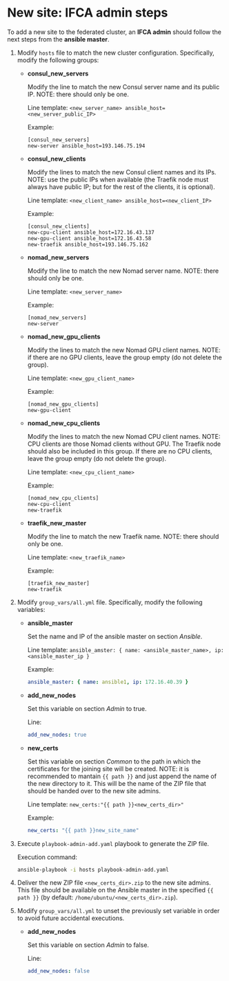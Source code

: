 # New site: IFCA admin steps

To add a new site to the federated cluster, an **IFCA admin** should follow the next steps from the **ansible master**.

1. Modify `hosts` file to match the new cluster configuration. Specifically, modify the following groups:
    - **consul_new_servers**
        
        Modify the line to match the new Consul server name and its public IP. NOTE: there should only be one.
        
        Line template: `<new_server_name> ansible_host=<new_server_public_IP>`
        
        Example:
        
        ```
        [consul_new_servers]
        new-server ansible_host=193.146.75.194
        ```
        
    
    - **consul_new_clients**
        
        Modify the lines to match the new Consul client names and its IPs. NOTE: use the public IPs when available (the Traefik node must always have public IP; but for the rest of the clients, it is optional). 
        
        Line template: `<new_client_name> ansible_host=<new_client_IP>`
        
        Example:
        
        ```
        [consul_new_clients]
        new-cpu-client ansible_host=172.16.43.137
        new-gpu-client ansible_host=172.16.43.58
        new-traefik ansible_host=193.146.75.162
        ```
        
    
    - **nomad_new_servers**
        
        Modify the line to match the new Nomad server name. NOTE: there should only be one.
        
        Line template: `<new_server_name>`
        
        Example:
        
        ```
        [nomad_new_servers]
        new-server
        ```
        
    
    - **nomad_new_gpu_clients**
        
        Modify the lines to match the new Nomad GPU client names. NOTE: if there are no GPU clients, leave the group empty (do not delete the group).
        
        Line template: `<new_gpu_client_name>`
        
        Example:
        
        ```
        [nomad_new_gpu_clients]
        new-gpu-client
        ```
        
    
    - **nomad_new_cpu_clients**
        
        Modify the lines to match the new Nomad CPU client names. NOTE: CPU clients are those Nomad clients without GPU. The Traefik node should also be included in this group. If there are no CPU clients, leave the group empty (do not delete the group).
        
        Line template: `<new_cpu_client_name>`
        
        Example:
        
        ```
        [nomad_new_cpu_clients]
        new-cpu-client
        new-traefik
        ```
        
    
    - **traefik_new_master**
        
        Modify the line to match the new Traefik name. NOTE: there should only be one.
        
        Line template: `<new_traefik_name>`
        
        Example:
        
        ```
        [traefik_new_master]
        new-traefik
        ```
        
    
2. Modify `group_vars/all.yml` file. Specifically, modify the following variables:
    - **ansible_master**
      
      Set the name and IP of the ansible master on section *Ansible*.
      
      Line template: `ansible_amster: { name: <ansible_master_name>, ip: <ansible_master_ip }`
      
      Example:
      ```yaml
      ansible_master: { name: ansible1, ip: 172.16.40.39 }
      ```
      
    - **add_new_nodes**
        
        Set this variable on section *Admin* to true. 
        
        Line: 
        
        ```yaml
        add_new_nodes: true
        ```
        
    - **new_certs**
        
        Set this variable on section *Common* to the path in which the certificates for the joining site will be created. NOTE: it is recommended to mantain `{{ path }}` and just append the name of the new directory to it. This will be the name of the ZIP file that should be handed over to the new site admins.
        
        Line template: `new_certs:"{{ path }}<new_certs_dir>"`
        
        Example: 
        
        ```yaml
        new_certs: "{{ path }}new_site_name"
        ```
        

4. Execute `playbook-admin-add.yaml` playbook to generate the ZIP file.
    
    Execution command:
    
    ```bash
    ansible-playbook -i hosts playbook-admin-add.yaml
    ```


    
5. Deliver the new ZIP file `<new_certs_dir>.zip` to the new site admins. This file should be available on the Ansible master in the specified `{{ path }}` (by default: `/home/ubuntu/<new_certs_dir>.zip`).

6. Modify `group_vars/all.yml` to unset the previously set variable in order to avoid future accidental executions.
    - **add_new_nodes**
        
        Set this variable on section *Admin* to false. 
        
        Line: 
        
        ```yaml
        add_new_nodes: false
        ```
